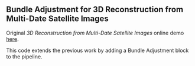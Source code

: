 ## Bundle Adjustment for 3D Reconstruction from Multi-Date Satellite Images

Original *3D Reconstruction from Multi-Date Satellite Images* online demo [here](https://gfacciol.github.io/IS18/).

This code extends the previous work by adding a Bundle Adjustment block to the pipeline.


